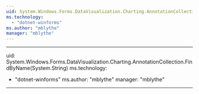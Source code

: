 ```yaml
---
uid: System.Windows.Forms.DataVisualization.Charting.AnnotationCollection
ms.technology: 
  - "dotnet-winforms"
ms.author: "mblythe"
manager: "mblythe"
---
```


---
uid: System.Windows.Forms.DataVisualization.Charting.AnnotationCollection.FindByName(System.String)
ms.technology: 
  - "dotnet-winforms"
ms.author: "mblythe"
manager: "mblythe"
---
